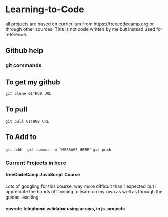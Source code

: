 # Learning-to-Code
all projects are based on curriculum from https://freecodecamp.org or through other sources. This is not code written by me but instead used for reference.
## Github help
### git commands
## To get my github
```git clone GITHUB URL```
## To pull
```git pull GITHUB URL```
## To Add to
```git add .```
```git commit -m "MESSAGE HERE"```
```git push ```

### Current Projects in here
#### freeCodeCamp JavaScript Course
Lots of googling for this course, way more difficult than I expected but I appreciate the hands off forcing to learn on my own as well as through the guides. exciting
#### rewrote telephone validator using arrays, in js-projects
